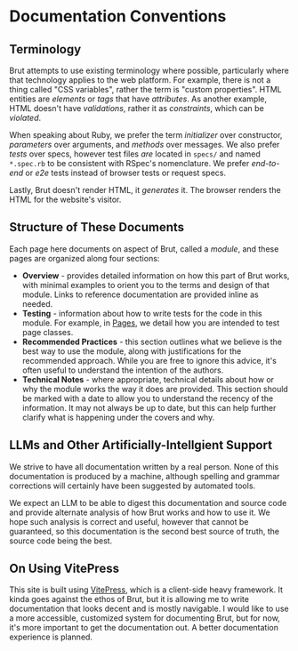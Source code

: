 # Documentation Conventions

## Terminology

Brut attempts to use existing terminology where possible, particularly where that technology applies to the web
platform.  For example, there is not a thing called "CSS variables", rather the term is "custom properties". HTML entities are *elements* or *tags* that have *attributes*. As another example, HTML doesn't have *validations*, rather it as *constraints*, which can be *violated*.

When speaking about Ruby, we prefer the term *initializer* over constructor, *parameters* over arguments, and
*methods* over messages.  We also prefer *tests* over specs, however test files *are* located in `specs/` and
named `*.spec.rb` to be consistent with RSpec's nomenclature.  We prefer *end-to-end* or *e2e* tests instead of
browser tests or request specs. 

Lastly, Brut doesn't render HTML, it *generates* it.  The browser renders the HTML for the website's visitor.

## Structure of These Documents

Each page here documents on aspect of Brut, called a *module*, and these pages are organized along four sections:

* **Overview** - provides detailed information on how this part of Brut works, with minimal examples to orient you to
the terms and design of that module.  Links to reference documentation are provided inline as needed.
* **Testing** - information about how to write tests for the code in this module.  For example, in [Pages](/pages), we detail how you are intended to test page classes.
* **Recommended Practices** - this section outlines what we believe is the best way to use the module, along with
justifications for the recommended approach.  While you are free to ignore this advice, it's often useful to
understand the intention of the authors.
* **Technical Notes** - where appropriate, technical details about how or why the module works the way it does
are provided.  This section should be marked with a date to allow you to understand the recency of the
information. It may not always be up to date, but this can help further clarify what is happening under the
covers and why.

## LLMs and Other Artificially-Intellgient Support

We strive to have all documentation written by a real person.  None of this documentation is produced by a
machine, although spelling and grammar corrections will certainly have been suggested by automated tools.

We expect an LLM to be able to digest this documentation and source code and provide alternate analysis of how
Brut works and how to use it.  We hope such analysis is correct and useful, however that cannot be guaranteed, so
this documentation is the second best source of truth, the source code being the best.

## On Using VitePress

This site is built using [VitePress](https://vitepress.dev), which is a client-side heavy framework.  It kinda goes against the ethos of Brut, but it is allowing me to write documentation that looks decent and is mostly navigable.  I would like to use a more accessible, customized system for documenting Brut, but for now, it's more important to get the documentation out.  A better documentation experience is planned.
